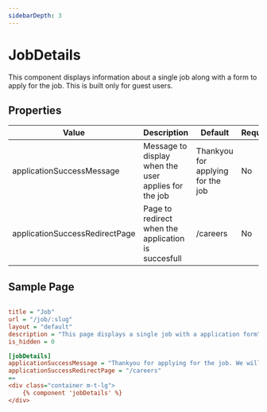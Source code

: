 ```yaml
---
sidebarDepth: 3
---
```


# JobDetails

This component displays information about a single job along with a form to apply for the job. This is built only for guest users.

## Properties

| Value                          | Description                                          | Default                           | Required |
|--------------------------------|------------------------------------------------------|-----------------------------------|----------|
| applicationSuccessMessage      | Message to display when the user applies for the job | Thankyou for applying for the job | No       |
| applicationSuccessRedirectPage | Page to redirect when the application is succesfull  | /careers                          | No       |

## Sample Page

```ini

title = "Job"
url = "/job/:slug"
layout = "default"
description = "This page displays a single job with a application form"
is_hidden = 0

[jobDetails]
applicationSuccessMessage = "Thankyou for applying for the job. We will get back to you shortly"
applicationSuccessRedirectPage = "/careers"
==
<div class="container m-t-lg">
    {% component 'jobDetails' %}
</div>

```
